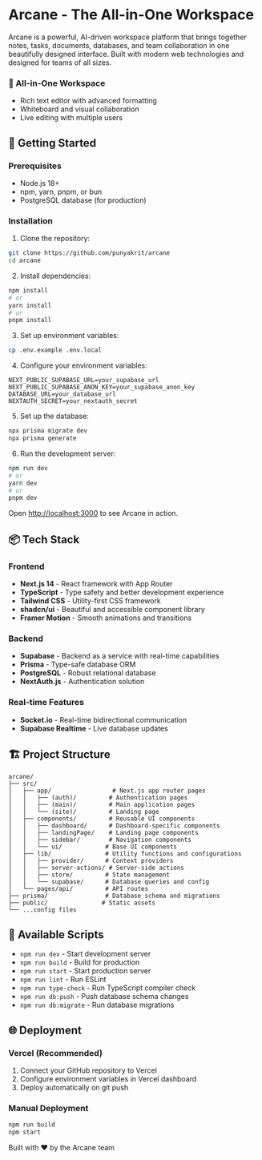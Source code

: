 # Arcane - The All-in-One Workspace


Arcane is a powerful, AI-driven workspace platform that brings together notes, tasks, documents, databases, and team collaboration in one beautifully designed interface. Built with modern web technologies and designed for teams of all sizes.


### 🚀 All-in-One Workspace
- Rich text editor with advanced formatting
- Whiteboard and visual collaboration
- Live editing with multiple users

## 🚀 Getting Started

### Prerequisites
- Node.js 18+ 
- npm, yarn, pnpm, or bun
- PostgreSQL database (for production)

### Installation

1. Clone the repository:
```bash
git clone https://github.com/punyakrit/arcane
cd arcane
```

2. Install dependencies:
```bash
npm install
# or
yarn install
# or
pnpm install
```

3. Set up environment variables:
```bash
cp .env.example .env.local
```

4. Configure your environment variables:
```env
NEXT_PUBLIC_SUPABASE_URL=your_supabase_url
NEXT_PUBLIC_SUPABASE_ANON_KEY=your_supabase_anon_key
DATABASE_URL=your_database_url
NEXTAUTH_SECRET=your_nextauth_secret
```

5. Set up the database:
```bash
npx prisma migrate dev
npx prisma generate
```

6. Run the development server:
```bash
npm run dev
# or
yarn dev
# or
pnpm dev
```

Open [http://localhost:3000](http://localhost:3000) to see Arcane in action.

## 📦 Tech Stack

### Frontend
- **Next.js 14** - React framework with App Router
- **TypeScript** - Type safety and better development experience
- **Tailwind CSS** - Utility-first CSS framework
- **shadcn/ui** - Beautiful and accessible component library
- **Framer Motion** - Smooth animations and transitions

### Backend
- **Supabase** - Backend as a service with real-time capabilities
- **Prisma** - Type-safe database ORM
- **PostgreSQL** - Robust relational database
- **NextAuth.js** - Authentication solution

### Real-time Features
- **Socket.io** - Real-time bidirectional communication
- **Supabase Realtime** - Live database updates



## 🏗️ Project Structure

```
arcane/
├── src/
│   ├── app/                 # Next.js app router pages
│   │   ├── (auth)/         # Authentication pages
│   │   ├── (main)/         # Main application pages
│   │   └── (site)/         # Landing page
│   ├── components/         # Reusable UI components
│   │   ├── dashboard/      # Dashboard-specific components
│   │   ├── landingPage/    # Landing page components
│   │   ├── sidebar/        # Navigation components
│   │   └── ui/            # Base UI components
│   ├── lib/               # Utility functions and configurations
│   │   ├── provider/      # Context providers
│   │   ├── server-actions/ # Server-side actions
│   │   ├── store/         # State management
│   │   └── supabase/      # Database queries and config
│   └── pages/api/         # API routes
├── prisma/                # Database schema and migrations
├── public/               # Static assets
└── ...config files
```

## 🔧 Available Scripts

- `npm run dev` - Start development server
- `npm run build` - Build for production
- `npm run start` - Start production server
- `npm run lint` - Run ESLint
- `npm run type-check` - Run TypeScript compiler check
- `npm run db:push` - Push database schema changes
- `npm run db:migrate` - Run database migrations

## 🌐 Deployment

### Vercel (Recommended)
1. Connect your GitHub repository to Vercel
2. Configure environment variables in Vercel dashboard
3. Deploy automatically on git push


### Manual Deployment
```bash
npm run build
npm start
```



Built with ❤️ by the Arcane team
